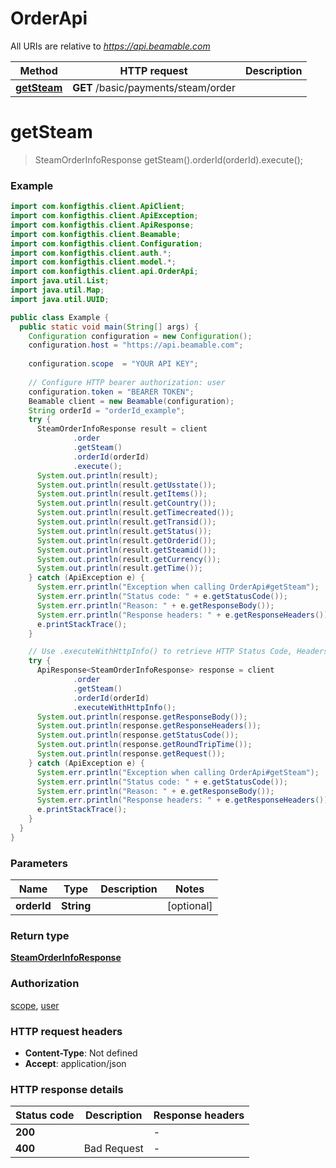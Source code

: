 # OrderApi

All URIs are relative to *https://api.beamable.com*

| Method | HTTP request | Description |
|------------- | ------------- | -------------|
| [**getSteam**](OrderApi.md#getSteam) | **GET** /basic/payments/steam/order |  |


<a name="getSteam"></a>
# **getSteam**
> SteamOrderInfoResponse getSteam().orderId(orderId).execute();



### Example
```java
import com.konfigthis.client.ApiClient;
import com.konfigthis.client.ApiException;
import com.konfigthis.client.ApiResponse;
import com.konfigthis.client.Beamable;
import com.konfigthis.client.Configuration;
import com.konfigthis.client.auth.*;
import com.konfigthis.client.model.*;
import com.konfigthis.client.api.OrderApi;
import java.util.List;
import java.util.Map;
import java.util.UUID;

public class Example {
  public static void main(String[] args) {
    Configuration configuration = new Configuration();
    configuration.host = "https://api.beamable.com";
    
    configuration.scope  = "YOUR API KEY";
    
    // Configure HTTP bearer authorization: user
    configuration.token = "BEARER TOKEN";
    Beamable client = new Beamable(configuration);
    String orderId = "orderId_example";
    try {
      SteamOrderInfoResponse result = client
              .order
              .getSteam()
              .orderId(orderId)
              .execute();
      System.out.println(result);
      System.out.println(result.getUsstate());
      System.out.println(result.getItems());
      System.out.println(result.getCountry());
      System.out.println(result.getTimecreated());
      System.out.println(result.getTransid());
      System.out.println(result.getStatus());
      System.out.println(result.getOrderid());
      System.out.println(result.getSteamid());
      System.out.println(result.getCurrency());
      System.out.println(result.getTime());
    } catch (ApiException e) {
      System.err.println("Exception when calling OrderApi#getSteam");
      System.err.println("Status code: " + e.getStatusCode());
      System.err.println("Reason: " + e.getResponseBody());
      System.err.println("Response headers: " + e.getResponseHeaders());
      e.printStackTrace();
    }

    // Use .executeWithHttpInfo() to retrieve HTTP Status Code, Headers and Request
    try {
      ApiResponse<SteamOrderInfoResponse> response = client
              .order
              .getSteam()
              .orderId(orderId)
              .executeWithHttpInfo();
      System.out.println(response.getResponseBody());
      System.out.println(response.getResponseHeaders());
      System.out.println(response.getStatusCode());
      System.out.println(response.getRoundTripTime());
      System.out.println(response.getRequest());
    } catch (ApiException e) {
      System.err.println("Exception when calling OrderApi#getSteam");
      System.err.println("Status code: " + e.getStatusCode());
      System.err.println("Reason: " + e.getResponseBody());
      System.err.println("Response headers: " + e.getResponseHeaders());
      e.printStackTrace();
    }
  }
}

```

### Parameters

| Name | Type | Description  | Notes |
|------------- | ------------- | ------------- | -------------|
| **orderId** | **String**|  | [optional] |

### Return type

[**SteamOrderInfoResponse**](SteamOrderInfoResponse.md)

### Authorization

[scope](../README.md#scope), [user](../README.md#user)

### HTTP request headers

 - **Content-Type**: Not defined
 - **Accept**: application/json

### HTTP response details
| Status code | Description | Response headers |
|-------------|-------------|------------------|
| **200** |  |  -  |
| **400** | Bad Request |  -  |

